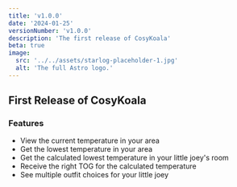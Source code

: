 ```yaml
---
title: 'v1.0.0'
date: '2024-01-25'
versionNumber: 'v1.0.0'
description: 'The first release of CosyKoala'
beta: true
image:
  src: '../../assets/starlog-placeholder-1.jpg'
  alt: 'The full Astro logo.'
---
```


## First Release of CosyKoala

### Features
- View the current temperature in your area
- Get the lowest temperature in your area
- Get the calculated lowest temperature in your little joey's room
- Receive the right TOG for the calculated temperature
- See multiple outfit choices for your little joey
